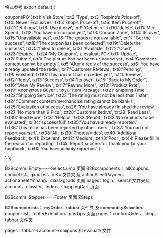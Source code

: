 <!--
 * @Author: your name
 * @Date: 2021-08-28 17:57:23
 * @LastEditTime: 2021-08-30 15:49:47
 * @LastEditors: Please set LastEditors
 * @Description: In User Settings Edit
 * @FilePath: \b2b-vietnam-i18n\LangTemplate.md
-->

格式参考
export default {

  <!-- 在pages文件夹下 -->

couponsPG:{
txt1:'Visit Store',
txt2:'Type',
txt3:'Tospino’s Price-off',
txt4:'Newer Exclusives',
txt5:'Shop’s Price-off',
txt6:'Item Price-off',
txt7:'Get it now',
txt8:'Use it now',
txt9:'Get more',
txt10:'delete',
txt11:'Min Spend',
txt12:'You have no coupon yet.',
txt13:'Coupon Zone',
txt14:'Its over',
txt15:"Unavailable yet",
txt16:"The goods is not available",
txt17:"Get the success",
txt18:"The coupon has been collected",
txt19:"Delete the success",
txt20:'failed to delete',
txt21:'Available',
txt22:'Used',
txt23:'Expired',
txt24:'My Coupons',
},
evaluatePG:{
txt1:'Update',
txt2:'Submit',
txt3:'The picture has not been uploaded yet',
txt4:'Comment content cannot be empty!',
txt5:'After a rediv of the success',
txt6:'You have already updated the rediv.',
txt7:'Customer Reviews',
txt8:'Pending',
txt9:'Finished',
txt10:'This product has no redivs yet.',
txt11:'Review',
txt12:'Reply',
txt13:'Success',
txt14:'Its over',
txt15:"Back to My Order",
txt16:"View My Review",
txt17:"Review More",
txt18:"Product Rate",
txt19:"Anonymous Buyer",
txt20:'Item Package',
txt21:'Shipping Time',
txt22:'Shipping Service',
txt23:'The rating must not be less than 1 star',
txt24:'Comment content/merchandise rating cannot be blank！',
txt25:'Evaluation of success',
txt26:'You have already finished the review.',
txt27:'No more than 9 Pics.',
txt28:'Customer Redivs',
txt29:'Read Less',
txt30:'Read More',
txt31:'Helpful',
txt32:'Report',
txt33:'No products to be evaluated',
txt34:'successful!',
txt35:'You have already reported.',
txt36:'This rediv has been reported by other users.',
txt37:'You can not report yourself.',
txt38:'All',
txt39:'Photos/Video',
txt40:'Additional Feedback',
txt41:'Excellent',
txt42:'Medium',
txt43:'Poor',
txt44:'Please fill in the reason for reporting',
txt45:'Report successful, thank you for your feedback',
txt46:'You have already reported.',
}

}
};

<!-- 小伟负责  -->

B2Bcomm: Empty-----SelectJump 页面
B2Bcomponents： allCoupons、choiceList、goodList、kefu 文件夹 及 actionSheetPaymen、actionSheetYinhang、class-goods 页面
pages：login、search 文件夹及 account、classify、index、shoppingCart 页面

<!-- 小钟负责  -->

B2Bcomm: Stepper-----Footer 页面 ZSteps

B2Bcomponents： myOrder、tabbar 文件夹 及 commoditySelection、coupon-list、footerExhibition、payTips 页面
pages：confirmOrder、shop、tabbar 文件夹

<!-- 张捷宽负责 -->

pages：tabbar->account->coupons 和 evaluate 文件
